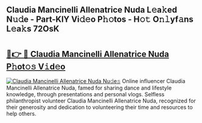 ## Claudia Mancinelli Allenatrice Nuda L𝚎a𝚔ed N𝚞𝚍e - Part-KlY Vi𝚍𝚎o P𝚑𝚘tos - H𝚘𝚝 O𝚗𝚕yf𝚊ns L𝚎a𝚔s 72OsK

# <h2><a href="http://kfesuz.oniu.top/?m=Claudia+Mancinelli+Allenatrice+Nuda">🔗👉 🔴 Claudia Mancinelli Allenatrice Nuda P𝚑ot𝚘𝚜 V𝚒d𝚎o</a></h2>

[![Claudia Mancinelli Allenatrice Nuda Nu𝚍e𝚜](https://i.imgur.com/0qMVB7G.gif)](http://kfesuz.oniu.top/?m=Claudia+Mancinelli+Allenatrice+Nuda)
Online influencer Claudia Mancinelli Allenatrice Nuda, famed for sharing dance and lifestyle knowledge, through presentations and personal vlogs. Selfless philanthropist volunteer Claudia Mancinelli Allenatrice Nuda, recognized for their generosity and dedication to volunteering their time and resources to help others.  
